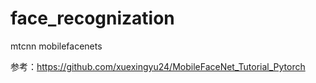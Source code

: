# face_recognization
mtcnn mobilefacenets

参考：https://github.com/xuexingyu24/MobileFaceNet_Tutorial_Pytorch
